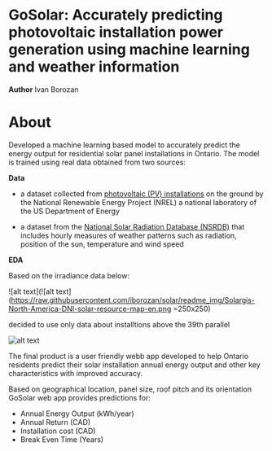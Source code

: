 GoSolar: Accurately predicting photovoltaic installation power generation using machine learning and weather information 
================================================================================================

**Author** Ivan Borozan 

About
=====

Developed a machine learning based model to accurately predict the energy output for residential solar panel installations in Ontario. The model is trained using real data obtained from two sources:

**Data**

* a dataset collected from [photovoltaic (PV) installations](https://openpv.nrel.gov/) on the ground by the National Renewable Energy Project (NREL) a national laboratory of the US Department of Energy

* a dataset from the [National Solar Radiation Database (NSRDB)](https://nsrdb.nrel.gov/) that includes hourly measures of weather patterns such as radiation, position of the sun, temperature and wind speed

**EDA**

Based on the irradiance data below:

![alt text](![alt text](https://raw.githubusercontent.com/iborozan/solar/readme_img/Solargis-North-America-DNI-solar-resource-map-en.png =250x250)

decided to use only data about installtions above the 39th parallel

![alt text](https://drive.google.com/open?id=1j5aKgGo5owh90qb_h2bUV5ItdnR_X1Kl)

The final product is a user friendly webb app developed to help Ontario residents predict their solar installation annual energy output and other key characteristics with improved accuracy.

Based on geographical location, panel size, roof pitch and its orientation GoSolar web app provides predictions for:

* Annual Energy Output (kWh/year)
* Annual Return (CAD)
* Installation cost (CAD)
* Break Even Time (Years)
